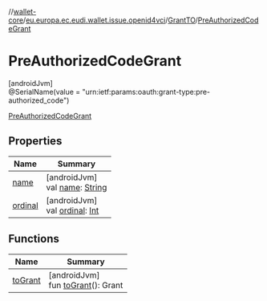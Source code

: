 //[wallet-core](../../../../index.md)/[eu.europa.ec.eudi.wallet.issue.openid4vci](../../index.md)/[GrantTO](../index.md)/[PreAuthorizedCodeGrant](index.md)

# PreAuthorizedCodeGrant

[androidJvm]\
@SerialName(value = &quot;urn:ietf:params:oauth:grant-type:pre-authorized_code&quot;)

[PreAuthorizedCodeGrant](index.md)

## Properties

| Name | Summary |
|---|---|
| [name](../../../eu.europa.ec.eudi.wallet.transfer.openId4vp/-encryption-method/-x-c20-p/index.md#-372974862%2FProperties%2F1615067946) | [androidJvm]<br>val [name](../../../eu.europa.ec.eudi.wallet.transfer.openId4vp/-encryption-method/-x-c20-p/index.md#-372974862%2FProperties%2F1615067946): [String](https://kotlinlang.org/api/latest/jvm/stdlib/kotlin-stdlib/kotlin/-string/index.html) |
| [ordinal](../../../eu.europa.ec.eudi.wallet.transfer.openId4vp/-encryption-method/-x-c20-p/index.md#-739389684%2FProperties%2F1615067946) | [androidJvm]<br>val [ordinal](../../../eu.europa.ec.eudi.wallet.transfer.openId4vp/-encryption-method/-x-c20-p/index.md#-739389684%2FProperties%2F1615067946): [Int](https://kotlinlang.org/api/latest/jvm/stdlib/kotlin-stdlib/kotlin/-int/index.html) |

## Functions

| Name | Summary |
|---|---|
| [toGrant](../to-grant.md) | [androidJvm]<br>fun [toGrant](../to-grant.md)(): Grant |

